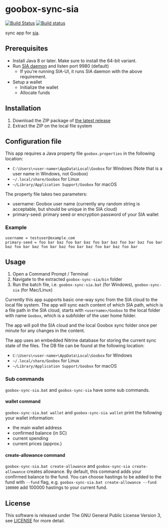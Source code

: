 # goobox-sync-sia
[![Build Status](https://travis-ci.org/GooBox/goobox-sync-sia.svg?branch=master)](https://travis-ci.org/GooBox/goobox-sync-sia)
[![Build status](https://ci.appveyor.com/api/projects/status/j4lv9lnd07o1qe5n/branch/master?svg=true)](https://ci.appveyor.com/project/jkawamoto/goobox-sync-sia/branch/master)

sync app for [sia](https://sia.tech/).


## Prerequisites
- Install Java 8 or later. Make sure to install the 64-bit variant.
- Run [SIA daemon](https://github.com/NebulousLabs/Sia/releases) and listen port 9980 (default)
  - If you're running SIA-UI, it runs SIA daemon with the above requirement.
- Setup a wallet
  - Initialize the wallet
  - Allocate funds


## Installation
1. Download the ZIP package of [the latest release](https://github.com/GooBox/goobox-sync-sia/releases)
2. Extract the ZIP on the local file system


## Configuration file
This app requires a Java property file `goobox.properties` in the following location:

- `C:\Users\<user-name>\AppData\Local\Goobox` for Windows (Note that <user-name> is a user name in Windows, not Goobox)
- `~/.local/share/Goobox` for Linux
- `~/Library/Application Support/Goobox` for macOS

The property file takes two parameters:

- username: Goobox user name (currently any random string is acceptable, but should be unique in the SIA cloud)
- primary-seed: primary seed or encryption password of your SIA wallet

### Example
```
username = testuser@example.com
primary-seed = foo bar baz foo bar baz foo bar baz foo bar baz foo bar baz foo bar baz foo bar baz foo bar baz foo bar baz foo bar
```


## Usage
1. Open a Command Prompt / Terminal
2. Navigate to the extracted `goobox-sync-sia/bin` folder
3. Run the batch file, i.e. `goobox-sync-sia.bat` (for Windows), `goobox-sync-sia` (for Mac/Linux)


Currently this app supports basic one-way sync from the SIA cloud to the local file system.
The app will sync each content of which SIA path, which is a file path in the SIA cloud, starts with `<username>/Goobox`
to the local folder with name `Goobox`, which is a subfolder of the user home folder.

The app will poll the SIA cloud and the local Goobox sync folder once per minute for any changes in the content.

The app uses an embedded Nitrine database for storing the current sync state of the files. The DB file can be found at the following location:

- `C:\Users\<user-name>\AppData\Local\Goobox` for Windows
- `~/.local/share/Goobox` for Linux
- `~/Library/Application Support/Goobox` for macOS

### Sub commands
`goobox-sync-sia.bat` and `goobox-sync-sia` have some sub commands.

#### wallet command
`goobox-sync-sia.bat wallet` and `goobox-sync-sia wallet` print the following your wallet information:

  - the main wallet address
  - confirmed balance (in SC)
  - current spending
  - current prices (approx.)

#### create-allowance command
`goobox-sync-sia.bat create-allowance` and `goobox-sync-sia create-allowance` creates allowance. By default, this command adds your confirmed balance to the fund. You can choose hastings to be added to the fund with `--fund` flag, e.g. `goobox-sync-sia.bat create-allowance --fund 100000` add 100000 hastings to your current fund.

## License
This software is released under The GNU General Public License Version 3, see [LICENSE](LICENSE) for more detail.
